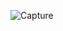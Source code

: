 ![Capture](https://user-images.githubusercontent.com/33928040/76168267-1c88c180-6194-11ea-81a4-d225460cd6df.PNG)
